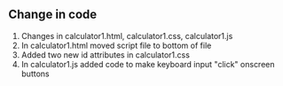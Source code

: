 ## Change in code

1. Changes in calculator1.html, calculator1.css, calculator1.js
2. In calculator1.html moved script file to bottom of file
3. Added two new id attributes in calculator1.css
4. In calculator1.js added code to make keyboard input "click" onscreen buttons 

